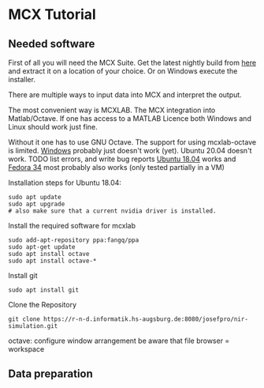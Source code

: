 # MCX Tutorial
## Needed software
First of all you will need the MCX Suite. Get the latest nightly build from [here](http://mcx.space/nightly/) and extract it on a location of your choice. Or on Windows execute the installer.

There are multiple ways to input data into MCX and interpret the output.

The most convenient way is MCXLAB. The MCX integration into Matlab/Octave.
If one has access to a MATLAB Licence both Windows and Linux should work just fine.

Without it one has to use GNU Octave. The support for using mcxlab-octave is limited. [Windows](https://groups.google.com/g/mcx-users/c/ePYOykhcoao) probably just doesn't work (yet).
Ubuntu 20.04 doesn't work. TODO list errors, and write bug reports
[Ubuntu 18.04](https://launchpad.net/~fangq/+archive/ubuntu/ppa) works and [Fedora 34](https://groups.google.com/g/mcx-users/c/5_YZxB6UYAw/m/7dNQnV_kAQAJ) most probably also works (only tested partially in a VM)

Installation steps for Ubuntu 18.04:
```
sudo apt update
sudo apt upgrade
# also make sure that a current nvidia driver is installed.
```
Install the required software for mcxlab
```
sudo add-apt-repository ppa:fangq/ppa
sudo apt-get update
sudo apt install octave
sudo apt install octave-*
```
Install git
```
sudo apt install git
```
Clone the Repository
```
git clone https://r-n-d.informatik.hs-augsburg.de:8080/josefpro/nir-simulation.git
```

octave:
configure window arrangement 
be aware that file browser = workspace

## Data preparation

